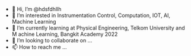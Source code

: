 - 👋 Hi, I’m @hdsfdhllh
- 👀 I’m interested in Instrumentation Control, Computation, IOT, AI, Machine Learning
- 🌱 I’m currently learning at Physical Engineering, Telkom University and M achine Learning, Bangkit Academy 2022
- 💞️ I’m looking to collaborate on ...
- 📫 How to reach me ...

<!---
hdsfdhllh/hdsfdhllh is a ✨ special ✨ repository because its `README.md` (this file) appears on your GitHub profile.
You can click the Preview link to take a look at your changes.
--->
